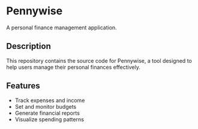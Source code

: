 # Pennywise

A personal finance management application.

## Description

This repository contains the source code for Pennywise, a tool designed to help users manage their personal finances effectively.

## Features

- Track expenses and income
- Set and monitor budgets
- Generate financial reports
- Visualize spending patterns 